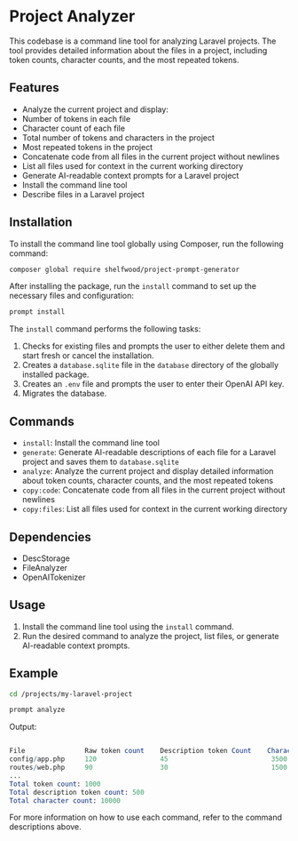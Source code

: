 # Project Analyzer

This codebase is a command line tool for analyzing Laravel projects. The tool provides detailed information about the files in a project, including token counts, character counts, and the most repeated tokens.
## Features
- Analyze the current project and display:
- Number of tokens in each file
- Character count of each file
- Total number of tokens and characters in the project
- Most repeated tokens in the project
- Concatenate code from all files in the current project without newlines
- List all files used for context in the current working directory
- Generate AI-readable context prompts for a Laravel project
- Install the command line tool
- Describe files in a Laravel project
## Installation

To install the command line tool globally using Composer, run the following command:

```bash
composer global require shelfwood/project-prompt-generator
```



After installing the package, run the `install` command to set up the necessary files and configuration:

```bash
prompt install
```

The `install` command performs the following tasks:
1. Checks for existing files and prompts the user to either delete them and start fresh or cancel the installation.
2. Creates a `database.sqlite` file in the `database` directory of the globally installed package.
3. Creates an `.env` file and prompts the user to enter their OpenAI API key.
4. Migrates the database.

## Commands
- `install`: Install the command line tool
- `generate`: Generate AI-readable descriptions of each file for a Laravel project and saves them to `database.sqlite`
- `analyze`: Analyze the current project and display detailed information about token counts, character counts, and the most repeated tokens
- `copy:code`: Concatenate code from all files in the current project without newlines
- `copy:files`: List all files used for context in the current working directory

## Dependencies
- DescStorage
- FileAnalyzer
- OpenAITokenizer

## Usage
1. Install the command line tool using the `install` command.
2. Run the desired command to analyze the project, list files, or generate AI-readable context prompts.

## Example

```bash
cd /projects/my-laravel-project

prompt analyze
```



Output:

```mathematica

File               Raw token count    Description token Count    Character count    Most repeated tokens
config/app.php     120                45                          3500               ; (35x), -> (20x), [ (15x)
routes/web.php     90                 30                          1500               -> (10x), Route (8x), use (7x)
...
Total token count: 1000
Total description token count: 500
Total character count: 10000
```



For more information on how to use each command, refer to the command descriptions above.

